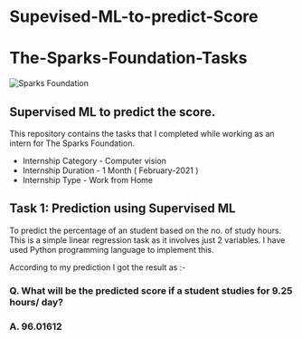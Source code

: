 # Supevised-ML-to-predict-Score
# The-Sparks-Foundation-Tasks
![Sparks Foundation](https://media-exp1.licdn.com/dms/image/C561BAQHxYasGZi66GQ/company-background_10000/0/1519799101937?e=2159024400&v=beta&t=j6_myVK0wHn6fSRYLC5EgSi38txOfWJjIiTH6voNkh4)

## Supervised ML to predict the score.

This repository contains the tasks that I completed while working as an intern for The Sparks Foundation.
   * Internship Category - Computer vision
   * Internship Duration - 1 Month ( February-2021 )
   * Internship Type - Work from Home
   
## Task 1: Prediction using Supervised ML
To predict the percentage of an student based on the no. of study hours.
This is a simple linear regression task as it involves just 2 variables.
I have used Python programming language to implement this.

According to my prediction I got the result as :- 
### Q. What will be the predicted score if a student studies for 9.25 hours/ day?
### A. 96.01612 
